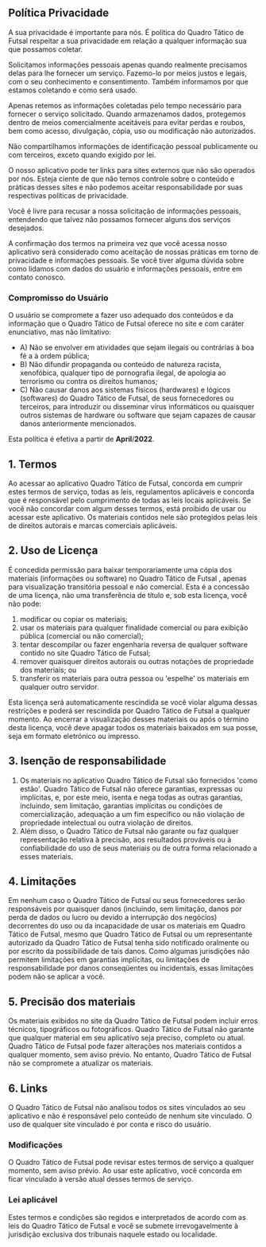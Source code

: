 <h2>Política Privacidade</h2>
<p>A sua privacidade é importante para nós. É política do Quadro Tático de Futsal respeitar a sua privacidade em relação 
  a qualquer informação sua que possamos coletar.</p>
<p>Solicitamos informações pessoais apenas quando realmente precisamos delas para lhe fornecer um serviço. Fazemo-lo por
    meios justos e legais, com o seu conhecimento e consentimento. Também informamos por que estamos coletando e como
    será usado. </p>
<p>Apenas retemos as informações coletadas pelo tempo necessário para fornecer o serviço solicitado. Quando armazenamos
    dados, protegemos dentro de meios comercialmente aceitáveis para evitar perdas e roubos, bem como acesso,
    divulgação, cópia, uso ou modificação não autorizados.</p>
<p>Não compartilhamos informações de identificação pessoal publicamente ou com terceiros, exceto quando exigido por lei.
</p>
<p>O nosso aplicativo pode ter links para sites externos que não são operados por nós. Esteja ciente de que não temos controle
    sobre o conteúdo e práticas desses sites e não podemos aceitar responsabilidade por suas respectivas políticas de privacidade</a>. </p>
<p>Você é livre para recusar a nossa solicitação de informações pessoais, entendendo que talvez não possamos fornecer
    alguns dos serviços desejados.</p>
<p>A confirmação dos termos na primeira vez que você acessa nosso aplicativo será considerado como aceitação de nossas práticas em torno de privacidade e
    informações pessoais. Se você tiver alguma dúvida sobre como lidamos com dados do usuário e informações pessoais,
    entre em contato conosco.</p>
<h3>Compromisso do Usuário</h3>
<p>O usuário se compromete a fazer uso adequado dos conteúdos e da informação que o Quadro Tático de Futsal oferece no
    site e com caráter enunciativo, mas não limitativo:</p>
<ul>
    <li>A) Não se envolver em atividades que sejam ilegais ou contrárias à boa fé a à ordem pública;</li>
    <li>B) Não difundir propaganda ou conteúdo de natureza racista, xenofóbica, qualquer tipo de pornografia
        ilegal, de apologia ao terrorismo ou contra os direitos humanos;</li>
    <li>C) Não causar danos aos sistemas físicos (hardwares) e lógicos (softwares) do Quadro Tático de Futsal, de seus
        fornecedores ou terceiros, para introduzir ou disseminar vírus informáticos ou quaisquer outros sistemas de
        hardware ou software que sejam capazes de causar danos anteriormente mencionados.</li>
</ul>
<p>Esta política é efetiva a partir de <strong>April</strong>/<strong>2022</strong>.</p>

<h2>1. Termos</h2>
<p>Ao acessar ao aplicativo Quadro Tático de Futsal, concorda em cumprir estes termos de serviço, todas as leis, regulamentos 
  aplicáveis e concorda que é responsável pelo cumprimento de todas as leis locais aplicáveis. Se
    você não concordar com algum desses termos, está proibido de usar ou acessar este aplicativo. Os materiais contidos nele
  são protegidos pelas leis de direitos autorais e marcas comerciais aplicáveis.</p>
<h2>2. Uso de Licença</h2>
<p>É concedida permissão para baixar temporariamente uma cópia dos materiais (informações ou software) no Quadro
    Tático de Futsal , apenas para visualização transitória pessoal e não comercial. Esta é a concessão de uma licença,
    não uma transferência de título e, sob esta licença, você não pode: </p>
<ol>
    <li>modificar ou copiar os materiais;  </li>
    <li>usar os materiais para qualquer finalidade comercial ou para exibição pública (comercial ou não comercial); 
    </li>
    <li>tentar descompilar ou fazer engenharia reversa de qualquer software contido no site Quadro Tático de Futsal; 
    </li>
    <li>remover quaisquer direitos autorais ou outras notações de propriedade dos materiais; ou  </li>
    <li>transferir os materiais para outra pessoa ou 'espelhe' os materiais em qualquer outro servidor.</li>
</ol>
<p>Esta licença será automaticamente rescindida se você violar alguma dessas restrições e poderá ser rescindida por
    Quadro Tático de Futsal a qualquer momento. Ao encerrar a visualização desses materiais ou após o término desta
    licença, você deve apagar todos os materiais baixados em sua posse, seja em formato eletrónico ou impresso.</p>
<h2>3. Isenção de responsabilidade</h2>
<ol>
    <li>Os materiais no aplicativo Quadro Tático de Futsal são fornecidos 'como estão'. Quadro Tático de Futsal não oferece
        garantias, expressas ou implícitas, e, por este meio, isenta e nega todas as outras garantias, incluindo, sem
        limitação, garantias implícitas ou condições de comercialização, adequação a um fim específico ou não violação
        de propriedade intelectual ou outra violação de direitos. </li>
    <li>Além disso, o Quadro Tático de Futsal não garante ou faz qualquer representação relativa à precisão, aos
        resultados prováveis ou à confiabilidade do uso de seus materiais ou de outra forma relacionado a
        esses materiais.</li>
</ol>
<h2>4. Limitações</h2>
<p>Em nenhum caso o Quadro Tático de Futsal ou seus fornecedores serão responsáveis por quaisquer danos (incluindo,
    sem limitação, danos por perda de dados ou lucro ou devido a interrupção dos negócios) decorrentes do uso ou da
    incapacidade de usar os materiais em Quadro Tático de Futsal, mesmo que Quadro Tático de Futsal ou um representante
    autorizado da Quadro Tático de Futsal tenha sido notificado oralmente ou por escrito da possibilidade de tais danos.
    Como algumas jurisdições não permitem limitações em garantias implícitas, ou limitações de responsabilidade por
    danos conseqüentes ou incidentais, essas limitações podem não se aplicar a você.</p>
<h2>5. Precisão dos materiais</h2>
<p>Os materiais exibidos no site da Quadro Tático de Futsal podem incluir erros técnicos, tipográficos ou fotográficos.
    Quadro Tático de Futsal não garante que qualquer material em seu aplicativo seja preciso, completo ou atual. Quadro Tático
    de Futsal pode fazer alterações nos materiais contidos a qualquer momento, sem aviso prévio. No entanto,
    Quadro Tático de Futsal não se compromete a atualizar os materiais.</p>
<h2>6. Links</h2>
<p>O Quadro Tático de Futsal não analisou todos os sites vinculados ao seu aplicativo e não é responsável pelo conteúdo de
    nenhum site vinculado. O uso de
    qualquer site vinculado é por conta e risco do usuário.</p>
</p>
<h3>Modificações</h3>
<p>O Quadro Tático de Futsal pode revisar estes termos de serviço a qualquer momento, sem aviso prévio. Ao usar
    este aplicativo, você concorda em ficar vinculado à versão atual desses termos de serviço.</p>
<h3>Lei aplicável</h3>
<p>Estes termos e condições são regidos e interpretados de acordo com as leis do Quadro Tático de Futsal e você se
    submete irrevogavelmente à jurisdição exclusiva dos tribunais naquele estado ou localidade.</p>